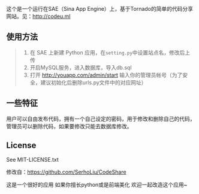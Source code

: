 这个是一个运行在SAE（Sina App Engine）上，基于Tornado的简单的代码分享网站。见：http://codeu.ml

## 使用方法

> 1. 在 SAE 上新建 Python 应用，在`setting.py`中设置站点名，修改后上传
> 2. 开启MySQL服务，进入数据库，导入db.sql
> 3. 打开 http://youapp.com/admin/start 输入你的管理员帐号（为了安全，建议初始化后删除urls.py文件中的对应网址）

## 一些特征

用户可以自由发布代码，拥有一个自己设定的密码，用于修改和删除自己的代码，管理员可以删除代码，如果要修改只能去数据库修改。

## License

See MIT-LICENSE.txt

修改自：https://github.com/SerhoLiu/CodeShare




这是一个很好的应用  如果你擅长python或是前端美化   欢迎一起改造这个应用~